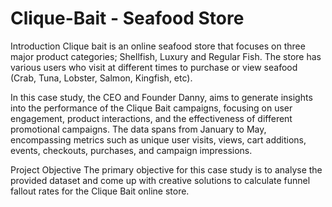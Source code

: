 # Clique-Bait - Seafood Store

Introduction
Clique bait is an online seafood store that focuses on three major product categories; Shellfish, Luxury and Regular Fish. The store has various users who visit at different times to purchase or view seafood (Crab, Tuna, Lobster, Salmon, Kingfish, etc).

In this case study, the CEO and Founder Danny, aims to generate insights into the performance of the Clique Bait campaigns, focusing on user engagement, product interactions, and the effectiveness of different promotional campaigns. The data spans from January to May, encompassing metrics such as unique user visits, views, cart additions, events, checkouts, purchases, and campaign impressions.


Project Objective
The primary objective for this case study is to analyse the provided dataset and come up with creative solutions to calculate funnel fallout rates for the Clique Bait online store.
